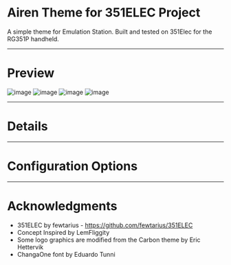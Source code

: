 # Airen Theme for 351ELEC Project

A simple theme for Emulation Station. Built and tested on 351Elec for the RG351P handheld.

---

# Preview

![image](https://user-images.githubusercontent.com/77732736/111915482-70e4a380-8a6e-11eb-86da-baa14d808cee.png)
![image](https://user-images.githubusercontent.com/77732736/111915473-6a562c00-8a6e-11eb-9aba-5d9a03af50b8.png)
![image](https://user-images.githubusercontent.com/77732736/111915467-632f1e00-8a6e-11eb-81db-c0e852bfe39a.png)
![image](https://user-images.githubusercontent.com/77732736/111915462-590d1f80-8a6e-11eb-8082-72f351f506f1.png)

---

# Details

---

# Configuration Options

---

# Acknowledgments
- 351ELEC by fewtarius - https://github.com/fewtarius/351ELEC
- Concept Inspired by LemFliggity
- Some logo graphics are modified from the Carbon theme by Eric Hettervik
- ChangaOne font by Eduardo Tunni
